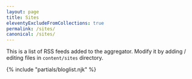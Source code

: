 ```yaml
---
layout: page
title: Sites
eleventyExcludeFromCollections: true
permalink: /sites/
canonical: /sites/
---
```


This is a list of RSS feeds added to the aggregator. Modify it by adding / editing files in `content/sites` directory.

{% include "partials/bloglist.njk" %}
